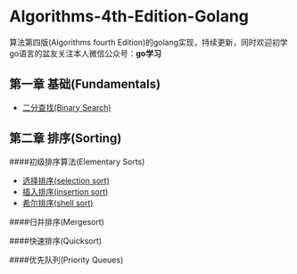 # Algorithms-4th-Edition-Golang
算法第四版(Algorithms fourth Edition)的golang实现，持续更新，同时欢迎初学go语言的盆友关注本人微信公众号：**go学习**
## 第一章 基础(Fundamentals)
- [二分查找(Binary Search)](https://zh.wikipedia.org/wiki/%E4%BA%8C%E5%88%86%E6%90%9C%E5%B0%8B%E6%BC%94%E7%AE%97%E6%B3%95)

## 第二章 排序(Sorting)
####初级排序算法(Elementary Sorts)
- [选择排序(selection sort)](https://zh.wikipedia.org/wiki/%E9%80%89%E6%8B%A9%E6%8E%92%E5%BA%8F)
- [插入排序(insertion sort)](https://zh.wikipedia.org/wiki/%E6%8F%92%E5%85%A5%E6%8E%92%E5%BA%8F)
- [希尔排序(shell sort)](https://zh.wikipedia.org/wiki/%E5%B8%8C%E5%B0%94%E6%8E%92%E5%BA%8F)

####归并排序(Mergesort)

####快速排序(Quicksort)

####优先队列(Priority Queues)



